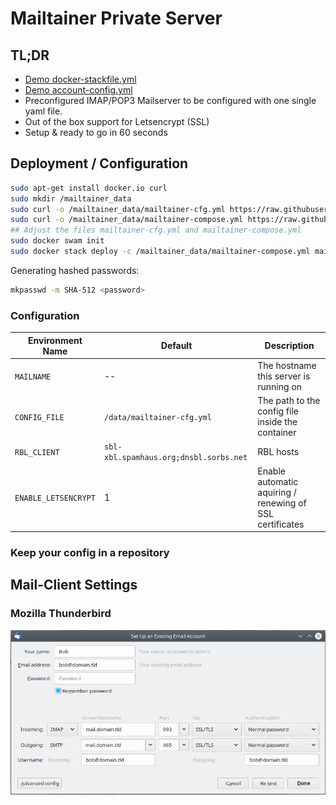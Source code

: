 # Mailtainer Private Server

## TL;DR

- [Demo docker-stackfile.yml](doc/mailtainer-compose.yml)
- [Demo account-config.yml](doc/mailtainer-cfg.yml)
- Preconfigured IMAP/POP3 Mailserver to be configured with
  one single yaml file.
- Out of the box support for Letsencrypt (SSL)
- Setup & ready to go in 60 seconds

## Deployment / Configuration

```bash
sudo apt-get install docker.io curl
sudo mkdir /mailtainer_data
sudo curl -o /mailtainer_data/mailtainer-cfg.yml https://raw.githubusercontent.com/infracamp/mailtainer/master/doc/mailtainer-cfg.yml
sudo curl -o /mailtainer_data/mailtainer-compose.yml https://raw.githubusercontent.com/infracamp/mailtainer/master/doc/mailtainer-compose.yml
## Adjust the files mailtainer-cfg.yml and mailtainer-compose.yml
sudo docker swam init
sudo docker stack deploy -c /mailtainer_data/mailtainer-compose.yml mailtainer  
```

Generating hashed passwords:

```bash
mkpasswd -m SHA-512 <password>
```

### Configuration

| Environment Name | Default | Description |
|------------------|-------------|---------|
| `MAILNAME`       | --          | The hostname this server is running on                           |
| `CONFIG_FILE`    | `/data/mailtainer-cfg.yml` | The path to the config file inside the container  |
| `RBL_CLIENT`     | `sbl-xbl.spamhaus.org;dnsbl.sorbs.net` | RBL hosts |
| `ENABLE_LETSENCRYPT` | 1   | Enable automatic aquiring / renewing of SSL certificates |

### Keep your config in a repository





## Mail-Client Settings

### Mozilla Thunderbird

![Settings](doc/settings-thunderbird.png)






